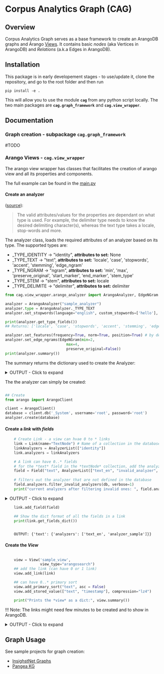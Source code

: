 # Corpus Analytics Graph (CAG)

## Overview
Corpus Analytics Graph serves as a base framework to create an ArangoDB graphs and Arango [Views](https://www.arangodb.com/docs/stable/arangosearch-views.html). It contains basic *nodes* (aka Vertices in ArangoDB) and *Relations* (a.k.a Edges in ArangoDB).

## Installation

This package is in early developement stages - to use/update it, clone the repository, and go to the root folder and then run

```
pip install -e .
```

This will allow you to use the module **`cag`** from any python script locally. The two main packages are **`cag.graph_framework`** and **`cag.view_wrapper`**.

## Documentation

### Graph creation - subpackage **`cag.graph_framework`**
#TODO

### Arango Views - **`cag.view_wrapper`**

The arango view wrapper has classes that facilitates the creation of arango view and all its properties and components.

The full example can be found in the [main.py](main.py)
#### Create an analyzer

([source](https://www.arangodb.com/docs/stable/analyzers.html)):
> The valid attributes/values for the properties are dependant on what type is used. For example, the delimiter type needs to know the desired delimiting character(s), whereas the text type takes a locale, stop-words and more.

The analyzer class, loads the required attributes of an analyzer based on its type. The supported types are:
* _TYPE_IDENTITY -> "identity", **attributes to set:** None
* _TYPE_TEXT -> "text", **attributes to set:** 'locale', 'case', 'stopwords', 'accent', 'stemming', 'edge_ngram'
* _TYPE_NGRAM -> "ngram", **attributes to set:**  'min', 'max', 'preserve_original', 'start_marker', 'end_marker', 'stem_type'
* _TYPE_STEM -> "stem", **attributes to set:** locale
* _TYPE_DELIMITE -> "delimiter", **attributes to set:** delimiter

```python
from cag.view_wrapper.arango_analyzer import ArangoAnalyzer, EdgeNGram

analyzer = ArangoAnalyzer("sample_analyzer")
analyzer.type = ArangoAnalyzer._TYPE_TEXT
analyzer.set_stopwords(language="english", custom_stopwords=['hello'], include_default=False)

print(analyzer.get_type_fields())
## Returns: ['locale', 'case', 'stopwords', 'accent', 'stemming', 'edge_ngram']

analyzer.set_features(frequency=True, norm=True, position=True) # by defaults, all the features are set to True
analyzer.set_edge_ngrams(EdgeNGram(min=2,
                            max=4,
                            preserve_original=False))
print(analyzer.summary())
```
The summary returns the dictionary used to create the Analyzer:

<details><summary>OUTPUT - Click to expand</summary>

    {
        "name": "sample_analyzer",
        "type": "text",
        "features": [
            "frequency",
            "norm",
            "position"
        ],
        "locale": "en",
        "case": "lower",
        "stopwords": [
            "hello"
        ],
        "accent": False,
        "stemming": True,
        "edgeNgram": {
            "min": {
                "min": 2,
                "max": 4,
                "preserveOriginal": False
            },
            "max": 5,
            "preserveOriginal": False
        }
    }

</details>

The the analyzer can simply be created:

```python

## Create 
from arango import ArangoClient

client = ArangoClient()
database = client.db('_System', username='root', password='root')
analyzer.create(database)
```

#### Create a *link* with *fields*

```python
    # Create Link - a view can hvae 0 to * links
    link = Link(name="TextNode") # Name of a collection in the database
    linkAnalyzers = AnalyzerList(["identity"])
    link.analyzers = linkAnalyzers

    # A link can have 0..* fields
    # for the *text* field in the *textNode* collection, add the analyzers below
    field = Field("text", AnalyzerList(["text_en", "invalid_analyzer", "analyzer_sample"])) # text_en is a predifined analyzer from arango
    
    # filters out the analyzer that are not defined in the database
    field.analyzers.filter_invalid_analyzers(db, verbose=1) 
    print("current analyzers after filtering invalid ones: ", field.analyzers)
```
<details><summary>OUTPUT - Click to expand</summary>

    current analyzers after filtering invalid ones:  AnalyzerList(analyzerList=['text_en', 'analyzer_sample'])  
</details>

```python
    link.add_field(field)

    ## Show the dict format of all the fields in a link
    print(link.get_fields_dict())
   

```


        OUTPUT: {'text': {'analyzers': ['text_en', 'analyzer_sample']}}

#### Create the *View*

```python

    view = View('sample_view',
                view_type="arangosearch")
    ## add the link (can have 0 or 1 link)
    view.add_link(link)

    ## can have 0..* primary sort
    view.add_primary_sort("text", asc = False)
    view.add_stored_value(["text", "timestamp"], compression="lz4")

    print("Prints the *view* as a dict:", view.summary())

```
!!! Note: The links might need few minutes to be created and to show in ArangoDB.

<details><summary>OUTPUT - Click to expand</summary>

    {
        "name": "sample_view",
        "viewType": "arangosearch",
        "properties": {
            "cleanupintervalstep": 0,
            "cleanupIntervalStep": 0,
            "commitIntervalMsec": 1000,
            "consolidationIntervalMsec": 0,
            "consolidationPolicy": {
                "type": "tier",
                "segmentsMin": 1,
                "segmentsMax": 10,
                "segmentsBytesMax": 5368709120,
                "segmentsBytesFloor": 2097152,
                "minScore": 0
            },
            "primarySortCompression": "lz4",
            "writebufferIdle": 64,
            "writebufferActive": 0,
            "writebufferMaxSize": 33554432
        },
        "links": {
            "TextNode": {
                "analyzers": [
                    "identity"
                ],
                "fields": {
                    "text": {
                        "analyzers": [
                            "text_en",
                            "analyzer_sample"
                        ]
                    }
                },
                "includeAllFields": False,
                "trackListPositions": False,
                "inBackground": False
            }
        },
        "primarySort": [
            {
                "field": "text",
                "asc": False
            }
        ],
        "storedValues": [
            {
                "fields": [
                    "text"
                ],
                "compression": "lz4"
            },
            {
                "fields": [
                    "timestamp"
                ],
                "compression": "lz4"
            }
        ]
    }
</details>

## Graph Usage

See sample projects for graph creation:
- [InsighstNet Graphs](https://gitlab.dlr.de/insightsnet/inisightsnet_code/-/tree/main/insightsnet_graphs)
- [Pangea KG]()

